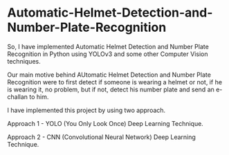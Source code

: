 # Automatic-Helmet-Detection-and-Number-Plate-Recognition

So, I have implemented Automatic Helmet Detection and Number Plate Recognition in Python using YOLOv3 and some other Computer Vision techniques.

Our main motive behind AUtomatic Helmet Detection and Number Plate Recognition were to first detect if someone is wearing a helmet or not, if he is wearing it, no problem, but if not, detect his number plate and send an e-challan to him.

I have implemented this project by using two approach.

Approach 1 - YOLO (You Only Look Once) Deep Learning Technique.

Approach 2 - CNN (Convolutional Neural Network) Deep Learning Technique.
